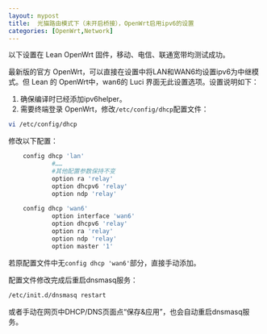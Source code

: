 ```yaml
---
layout: mypost
title:  光猫路由模式下（未开启桥接），OpenWrt启用ipv6的设置
categories: [OpenWrt,Network]
---
```


以下设置在 Lean OpenWrt 固件，移动、电信、联通宽带均测试成功。 

最新版的官方 OpenWrt，可以直接在设置中将LAN和WAN6均设置ipv6为中继模式。但 Lean 的 OpenWrt中，wan6的 Luci 界面无此设置选项。设置说明如下： 
1. 确保编译时已经添加ipv6helper。
2. 需要终端登录 OpenWrt，修改`/etc/config/dhcp`配置文件：
```bash
vi /etc/config/dhcp
```
修改以下配置：
```bash
 	config dhcp 'lan'
	        #……
	        #其他配置参数保持不变
	        option ra 'relay'
	        option dhcpv6 'relay'
	        option ndp 'relay'
	
	config dhcp 'wan6'
	        option interface 'wan6'
	        option dhcpv6 'relay'
	        option ra 'relay'
	        option ndp 'relay'
	        option master '1'
```

若原配置文件中无`config dhcp 'wan6'`部分，直接手动添加。

配置文件修改完成后重启dnsmasq服务：
```bash
/etc/init.d/dnsmasq restart
```
或者手动在网页中DHCP/DNS页面点“保存&应用”，也会自动重启dnsmasq服务。

